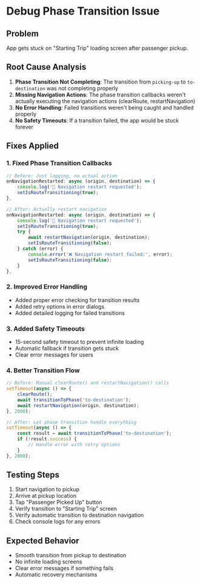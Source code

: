 # Debug Phase Transition Issue

## Problem
App gets stuck on "Starting Trip" loading screen after passenger pickup.

## Root Cause Analysis
1. **Phase Transition Not Completing**: The transition from `picking-up` to `to-destination` was not completing properly
2. **Missing Navigation Actions**: The phase transition callbacks weren't actually executing the navigation actions (clearRoute, restartNavigation)
3. **No Error Handling**: Failed transitions weren't being caught and handled properly
4. **No Safety Timeouts**: If a transition failed, the app would be stuck forever

## Fixes Applied

### 1. Fixed Phase Transition Callbacks
```typescript
// Before: Just logging, no actual action
onNavigationRestarted: async (origin, destination) => {
    console.log('🚀 Navigation restart requested');
    setIsRouteTransitioning(true);
},

// After: Actually restart navigation
onNavigationRestarted: async (origin, destination) => {
    console.log('🚀 Navigation restart requested');
    setIsRouteTransitioning(true);
    try {
        await restartNavigation(origin, destination);
        setIsRouteTransitioning(false);
    } catch (error) {
        console.error('❌ Navigation restart failed:', error);
        setIsRouteTransitioning(false);
    }
},
```

### 2. Improved Error Handling
- Added proper error checking for transition results
- Added retry options in error dialogs
- Added detailed logging for failed transitions

### 3. Added Safety Timeouts
- 15-second safety timeout to prevent infinite loading
- Automatic fallback if transition gets stuck
- Clear error messages for users

### 4. Better Transition Flow
```typescript
// Before: Manual clearRoute() and restartNavigation() calls
setTimeout(async () => {
    clearRoute();
    await transitionToPhase('to-destination');
    await restartNavigation(origin, destination);
}, 2000);

// After: Let phase transition handle everything
setTimeout(async () => {
    const result = await transitionToPhase('to-destination');
    if (!result.success) {
        // Handle error with retry options
    }
}, 2000);
```

## Testing Steps
1. Start navigation to pickup
2. Arrive at pickup location
3. Tap "Passenger Picked Up" button
4. Verify transition to "Starting Trip" screen
5. Verify automatic transition to destination navigation
6. Check console logs for any errors

## Expected Behavior
- Smooth transition from pickup to destination
- No infinite loading screens
- Clear error messages if something fails
- Automatic recovery mechanisms